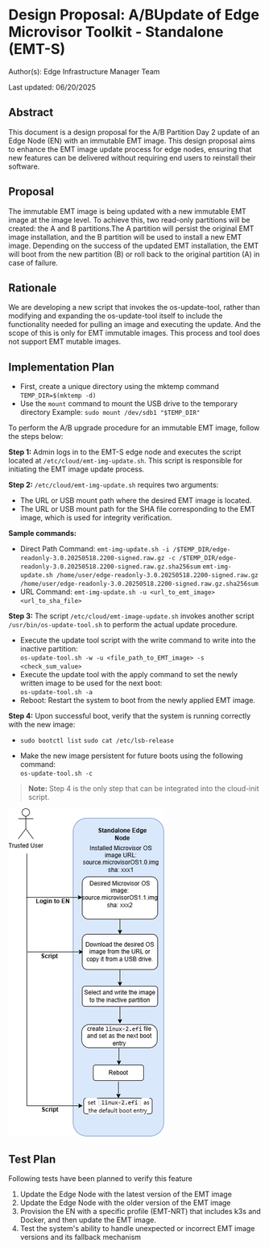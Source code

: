 # Design Proposal: A/BUpdate of Edge Microvisor Toolkit - Standalone (EMT-S)

Author(s): Edge Infrastructure Manager Team

Last updated: 06/20/2025

## Abstract

This document is a design proposal for the A/B Partition Day 2 update of an Edge Node (EN) with an immutable EMT image.
This design proposal aims to enhance the EMT image update process for edge nodes, ensuring that new features can be
delivered without requiring end users to reinstall their software.

## Proposal

The immutable EMT image is being updated with a new immutable EMT image at the image level.
To achieve this, two read-only partitions will be created: the A and B partitions.The A partition will persist
the original EMT image installation, and the B partition will be used to install a new EMT image.
Depending on the success of the updated EMT installation, the EMT will boot from the new partition (B) or
roll back to the original partition (A) in case of failure.

## Rationale

We are developing a new script that invokes the os-update-tool, rather than modifying and expanding the
os-update-tool itself to include the functionality needed for pulling an image and executing the update.
And the scope of this is only for EMT immutable images. This process and tool does not support EMT mutable images.

## Implementation Plan

- First, create a unique directory using the mktemp command
  `TEMP_DIR=$(mktemp -d)`
- Use the `mount` command to mount the USB drive to the temporary directory
  Example:
  `sudo mount /dev/sdb1 "$TEMP_DIR"`

To perform the A/B upgrade procedure for an immutable EMT image, follow the steps below:

**Step 1:** Admin logs in to the EMT-S edge node and executes the script located at `/etc/cloud/emt-img-update.sh`.
This script is responsible for initiating the EMT image update process.

**Step 2:** `/etc/cloud/emt-img-update.sh` requires two arguments:

- The URL or USB mount path where the desired EMT image is located.
- The URL or USB mount path for the SHA file corresponding to the EMT image, which is used for integrity verification.

**Sample commands:**  

- Direct Path Command:
`emt-img-update.sh -i /$TEMP_DIR/edge-readonly-3.0.20250518.2200-signed.raw.gz -c /$TEMP_DIR/edge-readonly-3.0.20250518.2200-signed.raw.gz.sha256sum`
`emt-img-update.sh /home/user/edge-readonly-3.0.20250518.2200-signed.raw.gz /home/user/edge-readonly-3.0.20250518.2200-signed.raw.gz.sha256sum`
- URL Command:
`emt-img-update.sh -u <url_to_emt_image> <url_to_sha_file>`

**Step 3:** The script `/etc/cloud/emt-image-update.sh` invokes another script `/usr/bin/os-update-tool.sh` to perform the
actual update procedure.

- Execute the update tool script with the write command to write into the inactive partition:  
  `os-update-tool.sh -w -u <file_path_to_EMT_image> -s <check_sum_value>`
- Execute the update tool with the apply command to set the newly written image to be used for the next boot:  
  `os-update-tool.sh -a`
- Reboot: Restart the system to boot from the newly applied EMT image.

**Step 4:** Upon successful boot, verify that the system is running correctly with the new image:

- `sudo bootctl list`
  `sudo cat /etc/lsb-release`

- Make the new image persistent for future boots using the following command:  
  `os-update-tool.sh -c`

> **Note:** Step 4 is the only step that can be integrated into the cloud-init script.

![Immutable EMT Update flow](./images/A_B-Update.png)

## Test Plan

Following tests have been planned to verify this feature

1. Update the Edge Node with the latest version of the EMT image
2. Update the Edge Node with the older version of the EMT image
3. Provision the EN with a specific profile (EMT-NRT) that includes k3s and Docker, and then update the EMT
   image.
4. Test the system's ability to handle unexpected or incorrect EMT image versions and its fallback mechanism
